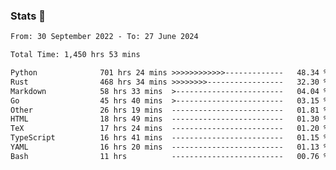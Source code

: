### Stats 👋
<!--START_SECTION:waka-->

```txt
From: 30 September 2022 - To: 27 June 2024

Total Time: 1,450 hrs 53 mins

Python              701 hrs 24 mins >>>>>>>>>>>>-------------   48.34 %
Rust                468 hrs 34 mins >>>>>>>>-----------------   32.30 %
Markdown            58 hrs 33 mins  >------------------------   04.04 %
Go                  45 hrs 40 mins  >------------------------   03.15 %
Other               26 hrs 19 mins  -------------------------   01.81 %
HTML                18 hrs 49 mins  -------------------------   01.30 %
TeX                 17 hrs 24 mins  -------------------------   01.20 %
TypeScript          16 hrs 41 mins  -------------------------   01.15 %
YAML                16 hrs 20 mins  -------------------------   01.13 %
Bash                11 hrs          -------------------------   00.76 %
```

<!--END_SECTION:waka-->

<!--
**buhaytza2005/buhaytza2005** is a ✨ _special_ ✨ repository because its `README.md` (this file) appears on your GitHub profile.

Here are some ideas to get you started:

- 🔭 I’m currently working on ...
- 🌱 I’m currently learning ...
- 👯 I’m looking to collaborate on ...
- 🤔 I’m looking for help with ...
- 💬 Ask me about ...
- 📫 How to reach me: ...
- 😄 Pronouns: ...
- ⚡ Fun fact: ...
-->


